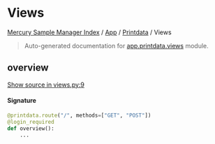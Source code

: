 # Views

[Mercury Sample Manager Index](../../README.md#mercury-sample-manager-index) /
[App](../index.md#app) /
[Printdata](./index.md#printdata) /
Views

> Auto-generated documentation for [app.printdata.views](https://github.com/HolgerGraef/MSM/blob/master/app/printdata/views.py) module.

## overview

[Show source in views.py:9](https://github.com/HolgerGraef/MSM/blob/master/app/printdata/views.py#L9)

#### Signature

```python
@printdata.route("/", methods=["GET", "POST"])
@login_required
def overview():
    ...
```



